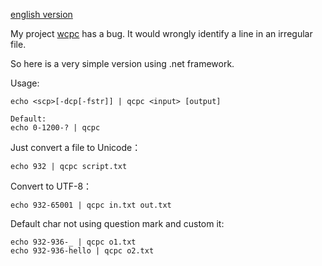 ﻿[english version](ReadMe-en.md)

My project [wcpc](../wcpc) has a bug. It would wrongly identify a line in an irregular file.

So here is a very simple version using .net framework.

Usage:
```batch
echo <scp>[-dcp[-fstr]] | qcpc <input> [output]
```
```
Default:
echo 0-1200-? | qcpc
```

Just convert a file to Unicode：
```batch
echo 932 | qcpc script.txt
```
Convert to UTF-8：
```batch
echo 932-65001 | qcpc in.txt out.txt
```
Default char not using question mark and custom it:
```batch
echo 932-936-_ | qcpc o1.txt
echo 932-936-hello | qcpc o2.txt
```
